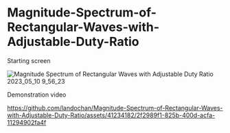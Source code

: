 # Magnitude-Spectrum-of-Rectangular-Waves-with-Adjustable-Duty-Ratio
Starting screen

![Magnitude Spectrum of Rectangular Waves with Adjustable Duty Ratio 2023_05_10 9_56_23](https://github.com/landochan/Magnitude-Spectrum-of-Rectangular-Waves-with-Adjustable-Duty-Ratio/assets/41234182/f04475e7-f58b-4239-9906-abd72a4f6657)

Demonstration video


https://github.com/landochan/Magnitude-Spectrum-of-Rectangular-Waves-with-Adjustable-Duty-Ratio/assets/41234182/2f2989f1-825b-400d-acfa-11294902fa4f

